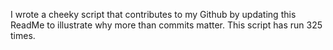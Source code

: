 I wrote a cheeky script that contributes to my Github by updating this ReadMe to illustrate why more than commits matter. This script has run 325 times.